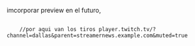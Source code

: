 imcorporar preview en el futuro,  

``` // iframe: 'https://www.twitch.tv/',

    //por aqui van los tiros player.twitch.tv/?channel=dallas&parent=streamernews.example.com&muted=true
````





